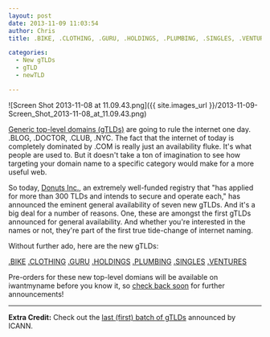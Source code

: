 ```yaml
---
layout: post
date: 2013-11-09 11:03:54
author: Chris
title: .BIKE, .CLOTHING, .GURU, .HOLDINGS, .PLUMBING, .SINGLES, .VENTURES Top-Level Domains Launching Jan 29, 2014

categories:
  - New gTLDs
  - gTLD
  - newTLD

---
```


![Screen Shot 2013-11-08 at 11.09.43.png]({{ site.images_url }}/2013-11-09-Screen_Shot_2013-11-08_at_11.09.43.png)

<!-- excerpt -->

[Generic top-level domains (gTLDs)](https://iwantmyname.com/domains/new-gtld-domain-extensions) are going to rule the internet one day. .BLOG, .DOCTOR, .CLUB, .NYC. The fact that the internet of today is completely dominated by .COM is really just an availability fluke. It's what people are used to. But it doesn't take a ton of imagination to see how targeting your domain name to a specific category would make for a more useful web. 

So today, [Donuts Inc.](http://www.donuts.co), an extremely well-funded registry that "has applied for more than 300 TLDs and intends to secure and operate each," has announced the eminent general availability of seven new gTLDs. And it's a big deal for a number of reasons. One, these are amongst the first gTLDs announced for general availability. And whether you're interested in the names or not, they're part of the first true tide-change of internet naming.

Without further ado, here are the new gTLDs:

<!-- /excerpt -->

[.BIKE](https://iwantmyname.com/domains/dot-bike) [.CLOTHING](https://iwantmyname.com/domains/dot-clothing) [.GURU](https://iwantmyname.com/domains/dot-guru) [.HOLDINGS](https://iwantmyname.com/domains/dot-holdings) [.PLUMBING](https://iwantmyname.com/domains/dot-plumbing) [.SINGLES](https://iwantmyname.com/domains/dot-singles) [.VENTURES](https://iwantmyname.com/domains/dot-ventures)

Pre-orders for these new top-level domians will be available on iwantmyname before you know it, so [check back soon](http://blog.iwantmyname.com) for further announcements!

***

**Extra Credit:** Check out the [last (first) batch of gTLDs](http://blog.iwantmyname.com/2013/10/the-new-domain-extensions-gtlds-are-coming.html) announced by ICANN.
